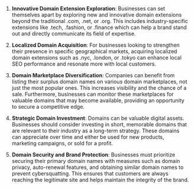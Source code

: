 1. **Innovative Domain Extension Exploration**: Businesses can set themselves apart by exploring new and innovative domain extensions beyond the traditional .com, .net, or .org. This includes industry-specific extensions like .tech, .fashion, or .finance which can help a brand stand out and directly communicate its field of expertise.

2. **Localized Domain Acquisition**: For businesses looking to strengthen their presence in specific geographical markets, acquiring localized domain extensions such as .nyc, .london, or .tokyo can enhance local SEO performance and resonate more with local customers.

3. **Domain Marketplace Diversification**: Companies can benefit from listing their surplus domain names on various domain marketplaces, not just the most popular ones. This increases visibility and the chance of a sale. Furthermore, businesses can monitor these marketplaces for valuable domains that may become available, providing an opportunity to secure a competitive edge.

4. **Strategic Domain Investment**: Domains can be valuable digital assets. Businesses should consider investing in short, memorable domains that are relevant to their industry as a long-term strategy. These domains can appreciate over time and either be used for new products, marketing campaigns, or sold for a profit.

5. **Domain Security and Brand Protection**: Businesses must prioritize securing their primary domain names with measures such as domain privacy, auto-renewal features, and obtaining similar domain names to prevent cybersquatting. This ensures that customers are always reaching the legitimate site and helps maintain the integrity of the brand.